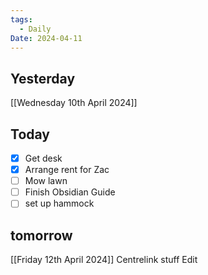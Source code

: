 ```yaml
---
tags:
  - Daily
Date: 2024-04-11
---
```

## Yesterday
[[Wednesday 10th April 2024]]

## Today
- [x] Get desk
- [x] Arrange rent for Zac
- [ ] Mow lawn
- [ ] Finish Obsidian Guide
- [ ] set up hammock

## tomorrow
[[Friday 12th April 2024]]
Centrelink stuff 
Edit